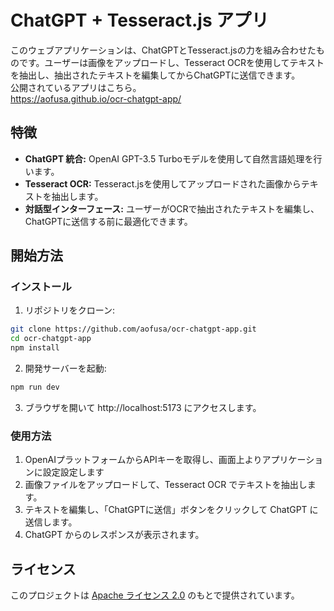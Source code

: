 # ChatGPT + Tesseract.js アプリ


このウェブアプリケーションは、ChatGPTとTesseract.jsの力を組み合わせたものです。ユーザーは画像をアップロードし、Tesseract OCRを使用してテキストを抽出し、抽出されたテキストを編集してからChatGPTに送信できます。  
公開されているアプリはこちら。  
https://aofusa.github.io/ocr-chatgpt-app/


## 特徴

- **ChatGPT 統合:** OpenAI GPT-3.5 Turboモデルを使用して自然言語処理を行います。
- **Tesseract OCR:** Tesseract.jsを使用してアップロードされた画像からテキストを抽出します。
- **対話型インターフェース:** ユーザーがOCRで抽出されたテキストを編集し、ChatGPTに送信する前に最適化できます。


## 開始方法

### インストール

1. リポジトリをクローン:

```bash
git clone https://github.com/aofusa/ocr-chatgpt-app.git
cd ocr-chatgpt-app
npm install
```

2. 開発サーバーを起動:

```bash
npm run dev
```

3. ブラウザを開いて http://localhost:5173 にアクセスします。


### 使用方法

1. OpenAIプラットフォームからAPIキーを取得し、画面上よりアプリケーションに設定設定します
2. 画像ファイルをアップロードして、Tesseract OCR でテキストを抽出します。
3. テキストを編集し、「ChatGPTに送信」ボタンをクリックして ChatGPT に送信します。
4. ChatGPT からのレスポンスが表示されます。


## ライセンス

このプロジェクトは [Apache ライセンス 2.0](https://licenses.opensource.jp/Apache-2.0/Apache-2.0.html) のもとで提供されています。

